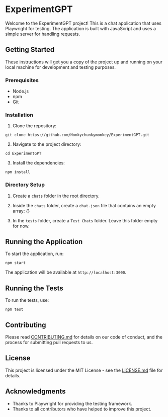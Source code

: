 # ExperimentGPT

Welcome to the ExperimentGPT project! This is a chat application that uses Playwright for testing. The application is built with JavaScript and uses a simple server for handling requests.

## Getting Started

These instructions will get you a copy of the project up and running on your local machine for development and testing purposes.

### Prerequisites

- Node.js
- npm
- Git

### Installation

1. Clone the repository:

```git clone https://github.com/Honkychunkymonkey/ExperimentGPT.git```

2. Navigate to the project directory:

```cd ExperimentGPT```

3. Install the dependencies:

```npm install```

### Directory Setup

1. Create a `chats` folder in the root directory.

2. Inside the `chats` folder, create a `chat.json` file that contains an empty array: {}

3. In the `tests` folder, create a `Test Chats` folder. Leave this folder empty for now.

## Running the Application

To start the application, run:

```npm start```


The application will be available at `http://localhost:3000`.

## Running the Tests

To run the tests, use:

```npm test```

## Contributing

Please read [CONTRIBUTING.md](CONTRIBUTING.md) for details on our code of conduct, and the process for submitting pull requests to us.

## License

This project is licensed under the MIT License - see the [LICENSE.md](LICENSE.md) file for details.

## Acknowledgments

- Thanks to Playwright for providing the testing framework.
- Thanks to all contributors who have helped to improve this project.
